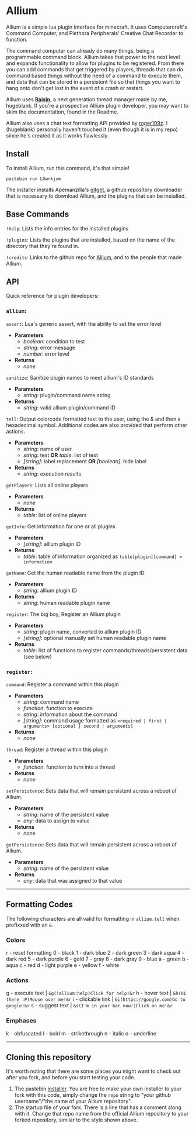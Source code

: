 # Allium
Allium is a simple lua plugin interface for minecraft.
It uses Computercraft's Command Computer, and Plethora Peripherals' Creative Chat Recorder to function.

The command computer can already do many things, being a programmable command block. Allium takes that power to the next level and expands functionality to allow for plugins to be registered. From there you can add commands that get triggered by players, threads that can do command based things without the need of a command to execute them, and data that can be stored in a persistent file so that things you want to hang onto don't get lost in the event of a crash or restart.

Allium uses **[Raisin](https://github.com/hugeblank/raisin/)**, a next generation thread manager made by me, hugeblank. If you're a prospective Allium plugin developer, you may want to skim the documentation, found in the Readme.

Allium also uses a chat text formatting API provided by [roger109z](https://github.com/roger109z/). I (hugeblank) personally haven't touched it (even though it is in my repo) since he's created it as it works flawlessly.

## Install
To install Allium, run this command, it's that simple!

`pastebin run LGwrkjxm`

The installer installs Apemanzilla's [gitget](http://www.computercraft.info/forums2/index.php?/topic/17387-gitget-version-2-release/), a github repository downloader that is necessary to download Allium, and the plugins that can be installed.

## Base Commands
`!help`: Lists the info entries for the installed plugins

`!plugins`: Lists the plugins that are installed, based on the name of the directory that they're found in.

`!credits`: Links to the github repo for [Allium](https://github.com/hugeblank/Allium), and to the people that made Allium.

## API
Quick reference for plugin developers:

### `allium`: 
`assert`: Lua's generic assert, with the ability to set the error level
- **Parameters**
  - _boolean_: condition to test
  - _string_: error message
  - _number_: error level
- **Returns**
  - _none_

`sanitize`: Sanitize plugin names to meet allium's ID standards
- **Parameters**
  - _string_: plugin/command name string
- **Returns**
  - _string_: valid allium plugin/command ID

`tell`: Output colorcode formatted text to the user, using the & and then a hexadecimal symbol. Additional codes are also provided that perform other actions.
- **Parameters**
  - _string_: name of user
  - _string_: text __OR__ _table_: list of text
  - _[string]_: label replacement __OR__ _[boolean]_: hide label
- **Returns**
  - _string_: execution results

`getPlayers`: Lists all online players
- **Parameters**
  - _none_
- **Returns**
  - _table_: list of online players

`getInfo`: Get information for one or all plugins
- **Parameters**
  - _[string]_: allium plugin ID
- **Returns**
  - _table_: table of information organized as `table[plugin][command] = information`

`getName`: Get the human readable name from the plugin ID
- **Parameters**
  - _string_: allium plugin ID
- **Returns**
  - _string_: human readable plugin name

`register`: The big boy, Register an Allium plugin
- **Parameters**
  - _string_: plugin name, converted to allium plugin ID
  - _[string]_: optional manually set human readable plugin name
- **Returns**
  - _table_: list of functions to register commands/threads/persistent data (see below)

### `register`: 
`command`: Register a command within this plugin
- **Parameters**
  - _string_: command name
  - _function_: function to execute
  - _string_: information about the command
  - _[string]_: command usage formatted as `<required | first | arguments> [optional | second | arguments]`
- **Returns**
  - _none_

`thread`: Register a thread within this plugin
- **Parameters**
  - _function_: function to turn into a thread
- **Returns**
  - _none_

`setPersistence`: Sets data that will remain persistent across a reboot of Allium.
- **Parameters**
  - _string_: name of the persistent value
  - _any_: data to assign to value
- **Returns**
  - _none_

`getPersistence`: Sets data that will remain persistent across a reboot of Allium.
- **Parameters**
  - _string_: name of the persistent value
- **Returns**
  - _any_: data that was assigned to that value
---
## Formatting Codes
The following characters are all valid for formatting in `allium.tell` when prefixxed with an `&`.

### Colors
r - reset formatting
0 - black
1 - dark blue
2 - dark green
3 - dark aqua
4 - dark red
5 - dark purple
6 - gold
7 - gray
8 - dark gray
9 - blue
a - green
b - aqua
c - red
d - light purple
e - yellow
f - white

### Actions
g - execute text | `&g(!allium:help)Click for help!&r`
h - hover text | `&h(Hi there :P)Mouse over me!&r`
i - clickable link | `&i(https://google.com)Go to google!&r`
s - suggest text | `&s(I'm in your bar now!)Click on me!&r`

### Emphases
k - obfuscated
l - bold
m - strikethrough
n - italic
o - underline

---
## Cloning this repository
It's worth noting that there are some places you might want to check out after you fork, and before you start testing your code. 

1. The pastebin [installer](https://www.pastebin.com/LGwrkjxm). You are free to make your own installer to your fork with this code, simply change the `repo` string to "your github username"/"the name of your Allium repository".
2. The startup file of your fork. There is a line that has a comment along with it. Change that repo name from the official Allium repository to your forked repository, similar to the style shown above.